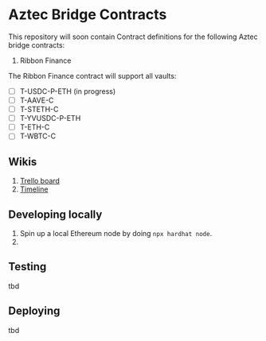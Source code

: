 # Aztec Bridge Contracts

This repository will soon contain Contract definitions for the following Aztec bridge contracts:

1. Ribbon Finance

The Ribbon Finance contract will support all vaults:

- [ ] T-USDC-P-ETH (in progress)
- [ ] T-AAVE-C
- [ ] T-STETH-C 
- [ ] T-YVUSDC-P-ETH
- [ ] T-ETH-C
- [ ] T-WBTC-C 

## Wikis

1. [Trello board](https://trello.com/b/e2Ea7O8r/aztec-bridge-contracts)
2. [Timeline](https://docs.google.com/spreadsheets/d/1ozAdOdnwEVIBtU6AvkBCu58BDhdkSHD2OdxCBado0ec/edit?usp=sharing)

## Developing locally

1. Spin up a local Ethereum node by doing `npx hardhat node`.
2. 

## Testing 

tbd

## Deploying

tbd